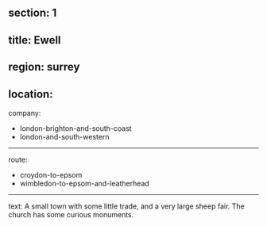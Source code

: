 section: 1
----
title: Ewell
----
region: surrey
----
location: 
----
company:
- london-brighton-and-south-coast
- london-and-south-western
----
route:
- croydon-to-epsom
- wimbledon-to-epsom-and-leatherhead
----
text: A small town with some little trade, and a very large sheep fair. The church has some curious monuments.
